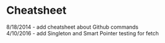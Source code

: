 Cheatsheet
==========

8/18/2014
    - add cheatsheet about Github commands  
4/10/2016
    - add Singleton and Smart Pointer
    testing for fetch
